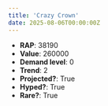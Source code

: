 ```yaml
---
title: 'Crazy Crown'
date: 2025-08-06T00:00:00Z
---
```

- **RAP**: 38190
- **Value**: 260000
- **Demand level**: 0
- **Trend**: 2
- **Projected?**: True
- **Hyped?**: True
- **Rare?**: True
